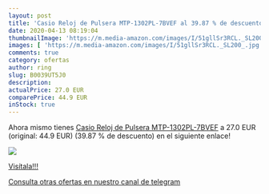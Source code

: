 ```yaml
---
layout: post
title: 'Casio Reloj de Pulsera MTP-1302PL-7BVEF al 39.87 % de descuento'
date: 2020-04-13 08:19:04
thumbnailImage: 'https://m.media-amazon.com/images/I/51gllSr3RCL._SL200_.jpg'
images: [ 'https://m.media-amazon.com/images/I/51gllSr3RCL._SL200_.jpg' ]
comments: true
category: ofertas
author: ring
slug: B0039UT5J0
description:
actualPrice: 27.0 EUR
comparePrice: 44.9 EUR
inStock: true
---
```


Ahora mismo tienes [Casio Reloj de Pulsera MTP-1302PL-7BVEF](https://www.amazon.com/dp/B0039UT5J0/?tag=redken08-20) a 27.0 EUR (original: 44.9 EUR) (39.87 %  de descuento) en el siguiente enlace!

[![](https://m.media-amazon.com/images/I/51gllSr3RCL._SL200_.jpg)](https://www.amazon.com/dp/B0039UT5J0/?tag=redken08-20)

[Visítala!!!](https://www.amazon.com/dp/B0039UT5J0/?tag=redken08-20)

[Consulta otras ofertas en nuestro canal de telegram](https://t.me/s/ofertas25)
